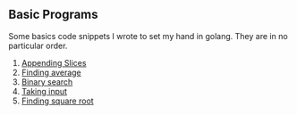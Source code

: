 ## Basic Programs 

Some basics code snippets I wrote to set my hand in golang. They
are in no particular order.

1. [Appending Slices](appendSlice.md)
2. [Finding average](average.md)
3. [Binary search](binarySearch.md)
4. [Taking input](input.md)
5. [Finding square root](squareRoot.md)

